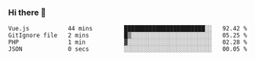 ### Hi there 👋

<!--START_SECTION:waka-->

```text
Vue.js           44 mins         ███████████████████████░░   92.42 %
GitIgnore file   2 mins          █▒░░░░░░░░░░░░░░░░░░░░░░░   05.25 %
PHP              1 min           ▓░░░░░░░░░░░░░░░░░░░░░░░░   02.28 %
JSON             0 secs          ░░░░░░░░░░░░░░░░░░░░░░░░░   00.05 %
```

<!--END_SECTION:waka-->

<!--
**Jonas-VanHaeken/Jonas-VanHaeken** is a ✨ _special_ ✨ repository because its `README.md` (this file) appears on your GitHub profile.

Here are some ideas to get you started:

- 🔭 I’m currently working on ...
- 🌱 I’m currently learning ...
- 👯 I’m looking to collaborate on ...
- 🤔 I’m looking for help with ...
- 💬 Ask me about ...
- 📫 How to reach me: ...
- 😄 Pronouns: ...
- ⚡ Fun fact: ...
-->
